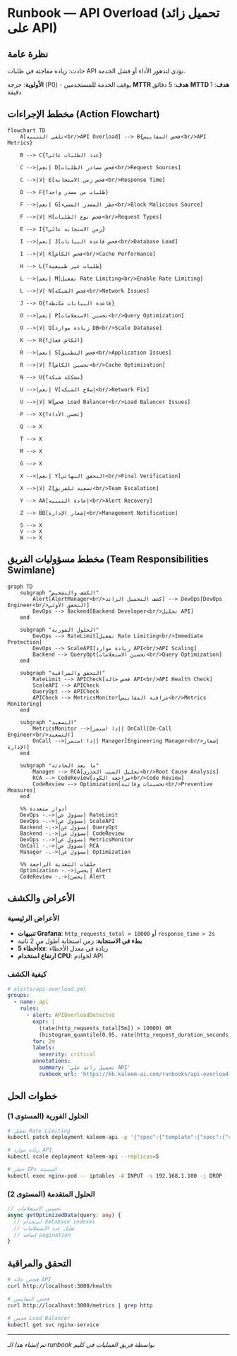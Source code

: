 # Runbook — API Overload (تحميل زائد على API)

## نظرة عامة

حادث: زيادة مفاجئة في طلبات API تؤدي لتدهور الأداء أو فشل الخدمة.

**الأولوية**: حرجة (P0) - يوقف الخدمة للمستخدمين
**MTTR هدف**: 5 دقائق
**MTTD هدف**: 1 دقيقة

## مخطط الإجراءات (Action Flowchart)

```mermaid
flowchart TD
    A[تلقي التنبيه<br/>API Overload] --> B{فحص المقاييس<br/>API Metrics}

    B --> C{عدد الطلبات عالي؟}

    C -->|نعم| D[فحص مصادر الطلبات<br/>Request Sources]

    C -->|لا| E[فحص زمن الاستجابة<br/>Response Time]

    D --> F{طلبات من مصدر واحد؟}

    F -->|نعم| G[حظر المصدر المسيء<br/>Block Malicious Source]

    F -->|لا| H[فحص نوع الطلبات<br/>Request Types]

    E --> I{زمن الاستجابة عالي؟}

    I -->|نعم| J[فحص قاعدة البيانات<br/>Database Load]

    I -->|لا| K[فحص الكاش<br/>Cache Performance]

    H --> L{طلبات غير طبيعية؟}

    L -->|نعم| M[تفعيل Rate Limiting<br/>Enable Rate Limiting]

    L -->|لا| N[فحص الشبكة<br/>Network Issues]

    J --> O{قاعدة البيانات مكتظة؟}

    O -->|نعم| P[تحسين الاستعلامات<br/>Query Optimization]

    O -->|لا| Q[زيادة موارد DB<br/>Scale Database]

    K --> R{الكاش فعال؟}

    R -->|نعم| S[فحص التطبيق<br/>Application Issues]

    R -->|لا| T[تحسين الكاش<br/>Cache Optimization]

    N --> U{مشكلة شبكة؟}

    U -->|نعم| V[إصلاح الشبكة<br/>Network Fix]

    U -->|لا| W[فحص Load Balancer<br/>Load Balancer Issues]

    P --> X{تحسن الأداء؟}

    Q --> X

    T --> X

    M --> X

    G --> X

    X -->|نعم| Y[التحقق النهائي<br/>Final Verification]

    X -->|لا| Z[تصعيد للفريق<br/>Team Escalation]

    Y --> AA[إعادة التنبيه<br/>Alert Recovery]

    Z --> BB[إشعار الإدارة<br/>Management Notification]

    S --> X
    V --> X
    W --> X
```

## مخطط مسؤوليات الفريق (Team Responsibilities Swimlane)

```mermaid
graph TD
    subgraph "الكشف والتشخيص"
        Alert[AlertManager<br/>كشف التحميل الزائد] --> DevOps[DevOps Engineer<br/>التحقق الأولي]
        DevOps --> Backend[Backend Developer<br/>تحليل API]
    end

    subgraph "الحلول الفورية"
        DevOps --> RateLimit[تفعيل Rate Limiting<br/>Immediate Protection]
        DevOps --> ScaleAPI[زيادة موارد API<br/>API Scaling]
        Backend --> QueryOpt[تحسين الاستعلامات<br/>Query Optimization]
    end

    subgraph "التحقق والمراقبة"
        RateLimit --> APICheck[فحص حالة API<br/>API Health Check]
        ScaleAPI --> APICheck
        QueryOpt --> APICheck
        APICheck --> MetricsMonitor[مراقبة المقاييس<br/>Metrics Monitoring]
    end

    subgraph "التصعيد"
        MetricsMonitor -->|إذا استمر| OnCall[On-Call Engineer<br/>التصعيد]
        OnCall -->|إذا استمر| Manager[Engineering Manager<br/>إشعار الإدارة]
    end

    subgraph "ما بعد الحادثة"
        Manager --> RCA[تحليل السبب الجذري<br/>Root Cause Analysis]
        RCA --> CodeReview[مراجعة الكود<br/>Code Review]
        CodeReview --> Optimization[تحسينات وقائية<br/>Preventive Measures]
    end

    %% أدوار متعددة
    DevOps -.->|مسؤول عن| RateLimit
    DevOps -.->|مسؤول عن| ScaleAPI
    Backend -.->|مسؤول عن| QueryOpt
    Backend -.->|مسؤول عن| CodeReview
    DevOps -.->|مسؤول عن| MetricsMonitor
    OnCall -.->|مسؤول عن| RCA
    Manager -.->|مسؤول عن| Optimization

    %% حلقات التغذية الراجعة
    Optimization -.->|يحسن| Alert
    CodeReview -.->|يحسن| Alert
```

## الأعراض والكشف

### الأعراض الرئيسية

- **تنبيهات Grafana**: `http_requests_total > 10000` أو `response_time > 2s`
- **بطء في الاستجابة**: زمن استجابة أطول من 2 ثانية
- **أخطاء 5xx**: زيادة في معدل الأخطاء
- **ارتفاع استخدام CPU**: لخوادم API

### كيفية الكشف

```yaml
# alerts/api-overload.yml
groups:
  - name: api
    rules:
      - alert: APIOverloadDetected
        expr: |
          (rate(http_requests_total[5m]) > 10000) OR
          (histogram_quantile(0.95, rate(http_request_duration_seconds_bucket[5m])) > 2)
        for: 2m
        labels:
          severity: critical
        annotations:
          summary: 'تحميل زائد على API'
          runbook_url: 'https://kb.kaleem-ai.com/runbooks/api-overload-incident'
```

## خطوات الحل

### الحلول الفورية (المستوى 1)

```bash
# تفعيل Rate Limiting
kubectl patch deployment kaleem-api -p '{"spec":{"template":{"spec":{"containers":[{"name":"kaleem-api","env":[{"name":"RATE_LIMIT_ENABLED","value":"true"}]}]}}}}'

# زيادة موارد API
kubectl scale deployment kaleem-api --replicas=5

# حظر IPs المسيئة
kubectl exec nginx-pod -- iptables -A INPUT -s 192.168.1.100 -j DROP
```

### الحلول المتقدمة (المستوى 2)

```typescript
// تحسين الاستعلامات
async getOptimizedData(query: any) {
  // استخدام database indexes
  // تقليل عدد الاستعلامات
  // إضافة pagination
}
```

## التحقق والمراقبة

```bash
# فحص حالة API
curl http://localhost:3000/health

# فحص المقاييس
curl http://localhost:3000/metrics | grep http

# فحص Load Balancer
kubectl get svc nginx-service
```

---

_تم إنشاء هذا الـ runbook بواسطة فريق العمليات في كليم_
